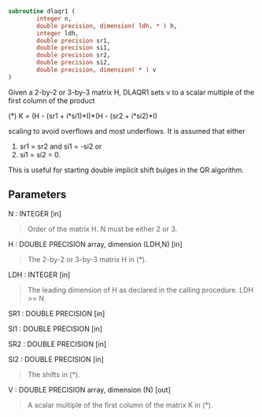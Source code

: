 ```fortran
subroutine dlaqr1 (
        integer n,
        double precision, dimension( ldh, * ) h,
        integer ldh,
        double precision sr1,
        double precision si1,
        double precision sr2,
        double precision si2,
        double precision, dimension( * ) v
)
```

Given a 2-by-2 or 3-by-3 matrix H, DLAQR1 sets v to a
scalar multiple of the first column of the product

(\*)  K = (H - (sr1 + i\*si1)\*I)\*(H - (sr2 + i\*si2)\*I)

scaling to avoid overflows and most underflows. It
is assumed that either

1) sr1 = sr2 and si1 = -si2
or
2) si1 = si2 = 0.

This is useful for starting double implicit shift bulges
in the QR algorithm.

## Parameters
N : INTEGER [in]
> Order of the matrix H. N must be either 2 or 3.

H : DOUBLE PRECISION array, dimension (LDH,N) [in]
> The 2-by-2 or 3-by-3 matrix H in (\*).

LDH : INTEGER [in]
> The leading dimension of H as declared in
> the calling procedure.  LDH >= N

SR1 : DOUBLE PRECISION [in]

SI1 : DOUBLE PRECISION [in]

SR2 : DOUBLE PRECISION [in]

SI2 : DOUBLE PRECISION [in]
> The shifts in (\*).

V : DOUBLE PRECISION array, dimension (N) [out]
> A scalar multiple of the first column of the
> matrix K in (\*).
